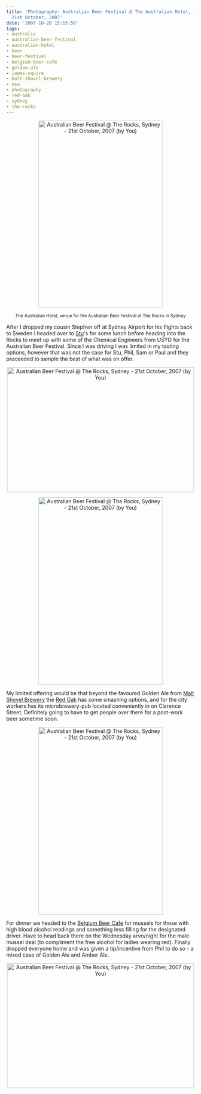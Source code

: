 ```yaml
---
title: 'Photography: Australian Beer Festival @ The Australian Hotel, The Rocks -
  21st October, 2007'
date: '2007-10-26 15:15:56'
tags:
- australia
- australian-beer-festival
- australian-hotel
- beer
- beer-festival
- belgium-beer-cafe
- golden-ale
- james-squire
- malt-shovel-brewery
- nsw
- photography
- red-oak
- sydney
- the-rocks
---
```


<p style="text-align: center;"><a href="http://www.flickr.com/photos/jufemaiz/1707970056/" title="Australian Beer Festival @ The Rocks, Sydney - 21st October, 2007 (by You)"><img src="http://static.flickr.com/2002/1707970056_411c319db6.jpg" title="Australian Beer Festival @ The Rocks, Sydney - 21st October, 2007 (by You)" alt="Australian Beer Festival @ The Rocks, Sydney - 21st October, 2007 (by You)" width="333" height="500" /></a></p>
<p style="text-align: center;"><small>The Australian Hotel, venue for the Australian Beer Festival at The Rocks in Sydney</small></p>
After I dropped my cousin Stephen off at Sydney Airport for his flights back to Sweden I headed over to <a href="http://marsupialmusic.net/stu/">Stu</a>'s for some lunch before heading into the Rocks to meet up with some of the Chemical Engineers from USYD for the Australian Beer Festival. Since I was driving I was limited in my tasting options, however that was not the case for Stu, Phil, Sam or Paul and  they proceeded to sample the best of what was on offer.
<p style="text-align: center;"><a href="http://www.flickr.com/photos/jufemaiz/1707937070/" title="Australian Beer Festival @ The Rocks, Sydney - 21st October, 2007 (by You)"><img src="http://static.flickr.com/2036/1707937070_731e47d9d1.jpg" title="Australian Beer Festival @ The Rocks, Sydney - 21st October, 2007 (by You)" alt="Australian Beer Festival @ The Rocks, Sydney - 21st October, 2007 (by You)" width="500" height="333" /></a></p>
<p style="text-align: center;"><a href="http://www.flickr.com/photos/jufemaiz/1707088893/" title="Australian Beer Festival @ The Rocks, Sydney - 21st October, 2007 (by You)"><img src="http://static.flickr.com/2394/1707088893_125269809b.jpg" title="Australian Beer Festival @ The Rocks, Sydney - 21st October, 2007 (by You)" alt="Australian Beer Festival @ The Rocks, Sydney - 21st October, 2007 (by You)" width="333" height="500" /></a></p>
My limited offering would be that beyond the favoured Golden Ale from <a href="http://www.jamessquire.com.au/">Malt Shovel Brewery</a> the <a href="http://www.redoak.com.au/">Red Oak</a> has some smashing options, and for the city workers has its microbrewery-pub located conveniently in on Clarence Street. Definitely going to have to get people over there for a post-work beer sometime soon.
<p style="text-align: center;"><a href="http://www.flickr.com/photos/jufemaiz/1707954888/" title="Australian Beer Festival @ The Rocks, Sydney - 21st October, 2007 (by You)"><img src="http://static.flickr.com/2202/1707954888_537e12e476.jpg" title="Australian Beer Festival @ The Rocks, Sydney - 21st October, 2007 (by You)" alt="Australian Beer Festival @ The Rocks, Sydney - 21st October, 2007 (by You)" width="333" height="500" /></a></p>
For dinner we headed to the <a href="http://www.belgian-beer-cafe.com.au">Belgium Beer Cafe</a> for mussels for those with high blood alcohol readings and something less filling for the designated driver. Have to head back there on the Wednesday arvo/night for the male mussel deal (to compliment the free alcohol for ladies wearing red). Finally dropped everyone home and was given a tip/incentive from Phil to do so - a mixed case of Golden Ale and Amber Ale.
<p style="text-align: center;"><a href="http://www.flickr.com/photos/jufemaiz/1707113033/" title="Australian Beer Festival @ The Rocks, Sydney - 21st October, 2007 (by You)"><img src="http://static.flickr.com/2063/1707113033_6aa5977f6c.jpg" title="Australian Beer Festival @ The Rocks, Sydney - 21st October, 2007 (by You)" alt="Australian Beer Festival @ The Rocks, Sydney - 21st October, 2007 (by You)" width="500" height="333" /></a></p>
